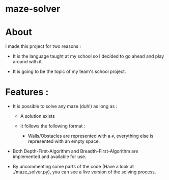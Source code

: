 # maze-solver

# About

I made this project for two reasons :

- It is the language taught at my school so I decided to go ahead and play around with it.

- It is going to be the topic of my team's school project.

# Features :

- It is possible to solve any maze (duh!) as long as :

  - A solution exists

  - It follows the following format :

    - Walls/Obstacles are represented with a `#`, everything else is represented with an empty space.
   
- Both Depth-First-Algorithm and Breadth-First-Algorithm are implemented and available for use.

- By uncommenting some parts of the code (Have a look at ./maze_solver.py), you can see a live version of the solving process.
